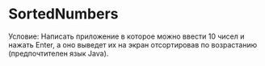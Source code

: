 # SortedNumbers
Условие:
Написать приложение в которое можно ввести 10 чисел и нажать Enter, 
а оно выведет их на экран отсортировав по возрастанию (предпочтителен язык Java).
